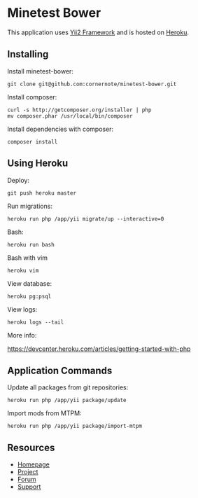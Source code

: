# Minetest Bower

This application uses [Yii2 Framework](http://www.yiiframework.com/) and is hosted on [Heroku](https://heroku.com/).


## Installing

Install minetest-bower:

```
git clone git@github.com:cornernote/minetest-bower.git
```

Install composer:

```
curl -s http://getcomposer.org/installer | php
mv composer.phar /usr/local/bin/composer
```

Install dependencies with composer:

```
composer install
```

## Using Heroku

Deploy:

```
git push heroku master
```

Run migrations:

```
heroku run php /app/yii migrate/up --interactive=0
```

Bash:

```
heroku run bash
```

Bash with vim

```
heroku vim
```

View database:

```
heroku pg:psql
```

View logs:

```
heroku logs --tail
```

More info:

https://devcenter.heroku.com/articles/getting-started-with-php


## Application Commands

Update all packages from git repositories:

```
heroku run php /app/yii package/update
```

Import mods from MTPM:

```
heroku run php /app/yii package/import-mtpm
```



## Resources

* [Homepage](https://minetest-bower.herokuapp.com/)
* [Project](https://github.com/cornernote/minetest-bower)
* [Forum](https://forum.minetest.net/viewtopic.php?t=13012)
* [Support](https://github.com/cornernote/minetest-bower/issues)
